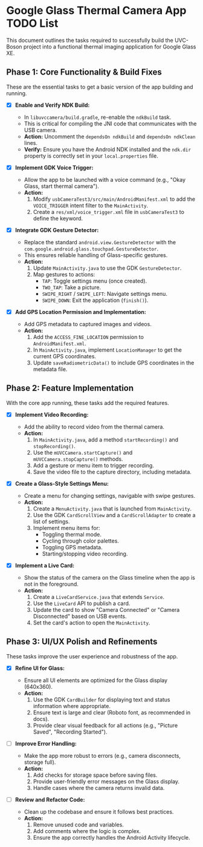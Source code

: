 # Google Glass Thermal Camera App TODO List

This document outlines the tasks required to successfully build the UVC-Boson project into a functional thermal imaging application for Google Glass XE.

## Phase 1: Core Functionality & Build Fixes

These are the essential tasks to get a basic version of the app building and running.

- [x] **Enable and Verify NDK Build:**
    - In `libuvccamera/build.gradle`, re-enable the `ndkBuild` task.
    - This is critical for compiling the JNI code that communicates with the USB camera.
    - **Action:** Uncomment the `dependsOn ndkBuild` and `dependsOn ndkClean` lines.
    - **Verify:** Ensure you have the Android NDK installed and the `ndk.dir` property is correctly set in your `local.properties` file.

- [x] **Implement GDK Voice Trigger:**
    - Allow the app to be launched with a voice command (e.g., "Okay Glass, start thermal camera").
    - **Action:**
        1. Modify `usbCameraTest3/src/main/AndroidManifest.xml` to add the `VOICE_TRIGGER` intent filter to the `MainActivity`.
        2. Create a `res/xml/voice_trigger.xml` file in `usbCameraTest3` to define the keyword.

- [x] **Integrate GDK Gesture Detector:**
    - Replace the standard `android.view.GestureDetector` with the `com.google.android.glass.touchpad.GestureDetector`.
    - This ensures reliable handling of Glass-specific gestures.
    - **Action:**
        1. Update `MainActivity.java` to use the GDK `GestureDetector`.
        2. Map gestures to actions:
            - `TAP`: Toggle settings menu (once created).
            - `TWO_TAP`: Take a picture.
            - `SWIPE_RIGHT` / `SWIPE_LEFT`: Navigate settings menu.
            - `SWIPE_DOWN`: Exit the application (`finish()`).

- [x] **Add GPS Location Permission and Implementation:**
    - Add GPS metadata to captured images and videos.
    - **Action:**
        1. Add the `ACCESS_FINE_LOCATION` permission to `AndroidManifest.xml`.
        2. In `MainActivity.java`, implement `LocationManager` to get the current GPS coordinates.
        3. Update `saveRadiometricData()` to include GPS coordinates in the metadata file.

## Phase 2: Feature Implementation

With the core app running, these tasks add the required features.

- [x] **Implement Video Recording:**
    - Add the ability to record video from the thermal camera.
    - **Action:**
        1. In `MainActivity.java`, add a method `startRecording()` and `stopRecording()`.
        2. Use the `mUVCCamera.startCapture()` and `mUVCCamera.stopCapture()` methods.
        3. Add a gesture or menu item to trigger recording.
        4. Save the video file to the capture directory, including metadata.

- [x] **Create a Glass-Style Settings Menu:**
    - Create a menu for changing settings, navigable with swipe gestures.
    - **Action:**
        1. Create a `MenuActivity.java` that is launched from `MainActivity`.
        2. Use the GDK `CardScrollView` and a `CardScrollAdapter` to create a list of settings.
        3. Implement menu items for:
            - Toggling thermal mode.
            - Cycling through color palettes.
            - Toggling GPS metadata.
            - Starting/stopping video recording.

- [x] **Implement a Live Card:**
    - Show the status of the camera on the Glass timeline when the app is not in the foreground.
    - **Action:**
        1. Create a `LiveCardService.java` that extends `Service`.
        2. Use the `LiveCard` API to publish a card.
        3. Update the card to show "Camera Connected" or "Camera Disconnected" based on USB events.
        4. Set the card's action to open the `MainActivity`.

## Phase 3: UI/UX Polish and Refinements

These tasks improve the user experience and robustness of the app.

- [x] **Refine UI for Glass:**
    - Ensure all UI elements are optimized for the Glass display (640x360).
    - **Action:**
        1. Use the GDK `CardBuilder` for displaying text and status information where appropriate.
        2. Ensure text is large and clear (Roboto font, as recommended in docs).
        3. Provide clear visual feedback for all actions (e.g., "Picture Saved", "Recording Started").

- [ ] **Improve Error Handling:**
    - Make the app more robust to errors (e.g., camera disconnects, storage full).
    - **Action:**
        1. Add checks for storage space before saving files.
        2. Provide user-friendly error messages on the Glass display.
        3. Handle cases where the camera returns invalid data.

- [ ] **Review and Refactor Code:**
    - Clean up the codebase and ensure it follows best practices.
    - **Action:**
        1. Remove unused code and variables.
        2. Add comments where the logic is complex.
        3. Ensure the app correctly handles the Android Activity lifecycle.